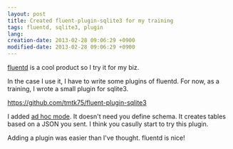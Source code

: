 ```yaml
---
layout: post
title: Created fluent-plugin-sqlite3 for my training
tags: fluentd, sqlite3, plugin
lang: 
creation-date: 2013-02-28 09:06:29 +0900
modified-date: 2013-02-28 09:06:29 +0900
---
```

[fluentd][fd] is a cool product so I try it for my biz.

  [fd]: http://fluentd.org/

In the case I use it, I have to write some plugins of fluentd.
For now, as a training, I wrote a small plugin for sqlite3.

<https://github.com/tmtk75/fluent-plugin-sqlite3>

I added [ad hoc mode][adhoc].
It doesn't need you define schema.
It creates tables based on a JSON you sent.
I think you casully start to try this plugin.


Adding a plugin was easier than I've thought.
fluentd is nice!


  [adhoc]: https://github.com/tmtk75/fluent-plugin-sqlite3/blob/master/README.md#getting-started
